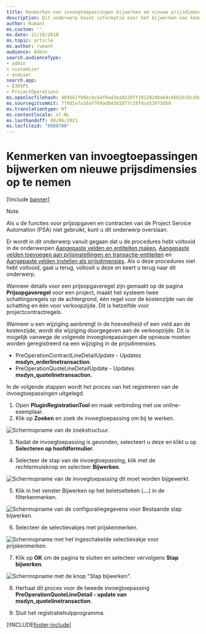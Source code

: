 ```yaml
---
title: Kenmerken van invoegtoepassingen bijwerken om nieuwe prijsdimensies op te nemen
description: Dit onderwerp bevat informatie over het bijwerken van kenmerken van invoegtoepassingen voor prijsdimensies.
author: Rumant
ms.custom: ''
ms.date: 11/19/2018
ms.topic: article
ms.author: rumant
audience: Admin
search.audienceType:
- admin
- customizer
- enduser
search.app:
- D365PS
- ProjectOperations
ms.openlocfilehash: d04561fb6bcbc64f6ad3ea922bff1912824be64c6bb2b18cddd95e9b1b5c7850
ms.sourcegitcommit: 7f8d1e7a16af769adb43d1877c28fdce53975db8
ms.translationtype: HT
ms.contentlocale: nl-NL
ms.lasthandoff: 08/06/2021
ms.locfileid: "6988780"
---
```

# <a name="update-plug-in-attributes-to-include-new-pricing-dimensions"></a>Kenmerken van invoegtoepassingen bijwerken om nieuwe prijsdimensies op te nemen

[!include [banner](../includes/psa-now-project-operations.md)]

> [!NOTE]
> Als u de functies voor prijsopgaven en contracten van de Project Service Automation (PSA) niet gebruikt, kunt u dit onderwerp overslaan.

Er wordt in dit onderwerp vanuit gegaan dat u de procedures hebt voltooid in de onderwerpen [Aangepaste velden en entiteiten maken](create-custom-fields-entities.md), [Aangepaste velden toevoegen aan prijsinstellingen en transactie-entiteiten](field-references.md) en [Aangepaste velden instellen als prijsdimensies](set-up-pricing-dimensions.md). Als u deze procedures niet hebt voltooid, gaat u terug, voltooit u deze en keert u terug naar dit onderwerp.

Wanneer details voor een prijsopgaveregel zijn gemaakt op de pagina **Prijsopgaveregel** voor een project, maakt het systeem twee schattingsregels op de achtergrond, één regel voor de kostenzijde van de schatting en één voor verkoopzijde. Dit is hetzelfde voor projectcontractregels.

Wanneer u een wijziging aanbrengt in de hoeveelheid of een veld aan de kostenzijde, wordt die wijziging doorgegeven aan de verkoopzijde. Dit is mogelijk vanwege de volgende invoegtoepassingen die opnieuw moeten worden geregistreerd na een wijziging in de prijsdimensies.

- PreOperationContractLineDetailUpdate - Updates **msdyn_orderlinetransaction**.
- PreOperationQuoteLineDetailUpdate - Updates **msdyn_quotelinetransaction**.

In de volgende stappen wordt het proces van het registreren van de invoegtoepassingen uitgelegd.

1. Open **PluginRegistrationTool** en maak verbinding met uw online-exemplaar.
2. Klik op **Zoeken** en zoek de invoegtoepassing om bij te werken.

 ![Schermopname van de zoekstructuur.](media/PRT-1.png)

3. Nadat de invoegtoepassing is gevonden, selecteert u deze en klikt u op **Selecteren op hoofdformulier**.

4. Selecteer de stap van de invoegtoepassing, klik met de rechtermuisknop en selecteer **Bijwerken**.

 ![Schermopname van de invoegtoepassing dit moet worden bijgewerkt.](media/PRT-2.png)
 
5. Klik in het venster Bijwerken op het beletselteken (**...**) in de filterkenmerken.

 ![Schermopname van de configuratiegegevens voor Bestaande stap bijwerken.](media/PRT-3.png)
 
6. Selecteer de selectievakjes met prijskenmerken.

 ![Schermopname met het ingeschakelde selectievakje voor prijskenmerken.](media/PRT-4.png)

7. Klik op **OK** om de pagina te sluiten en selecteer vervolgens **Stap bijwerken**.

 ![Schermopname met de knop "Stap bijwerken".](media/PRT-5.png)
 
8. Herhaal dit proces voor de tweede invoegtoepassing **PreOperationQuoteLineDetail - update van msdyn_quotelinetransaction**.

9. Sluit het registratiehulpprogramma.



[!INCLUDE[footer-include](../includes/footer-banner.md)]